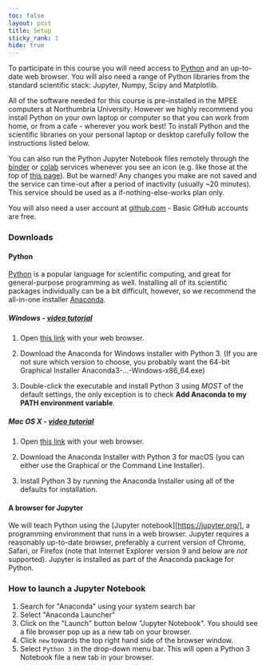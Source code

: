```yaml
---
toc: false
layout: post
title: Setup
sticky_rank: 1
hide: true
---
```

  
To participate in this course you will need access to [Python](https://www.python.org/) and an up-to-date web browser. You will also need a range of Python libraries from the standard scientific stack: Jupyter, Numpy, Scipy and Matplotlib.

All of the software needed for this course is pre-installed in the MPEE computers at Northumbria University. However we highly recommend you install Python on your own laptop or computer so that you can work from home, or from a cafe - wherever you work best! To install Python and the scientific libraries on your personal laptop or desktop carefully follow the instructions listed below. 

You can also run the Python Jupyter Notebook files remotely through the [binder](https://mybinder.org/) or [colab](https://colab.research.google.com) services whenever you see an icon (e.g. like those at the top of [this page](https://nu-cem.github.io/CompPhys/2021/08/02/01-Running_Python)). But be warned! Any changes you make are not saved and the service can time-out after a period of inactivity (usually ~20 minutes). This service should be used as a if-nothing-else-works plan only.

You will also need a user account at [github.com](https://github.com) - Basic GitHub accounts are free.

### Downloads

#### Python 

[Python](https://www.python.org/) is a popular language for scientific computing, and great for
general-purpose programming as well. Installing all of its scientific packages
individually can be a bit difficult, however, so we recommend the all-in-one
installer [Anaconda](https://www.anaconda.com/).

##### Windows - [video tutorial](https://www.youtube.com/watch?v=xxQ0mzZ8UvA)

1. Open [this link](https://www.anaconda.com/products/individual#download-section) with your web browser.

2. Download the Anaconda for Windows installer with Python 3. (If you are not sure which version to choose, you probably want the 64-bit Graphical Installer Anaconda3-...-Windows-x86_64.exe)

3. Double-click the executable and install Python 3 using _MOST_ of the
   default settings, the only exception is to check **Add Anaconda to my PATH environment variable**.

##### Mac OS X - [video tutorial](https://youtu.be/TcSAln46u9U)

1. Open [this link](https://www.anaconda.com/products/individual#download-section)
   with your web browser.

2. Download the Anaconda Installer with Python 3 for macOS (you can either use the Graphical or the Command Line Installer).

3. Install Python 3 by running the Anaconda Installer using all of the defaults for installation.
        
#### A browser for Jupyter

We will teach Python using the [Jupyter notebook][https://jupyter.org/], a 
programming environment that runs in a web browser. Jupyter requires a reasonably 
up-to-date browser, preferably a current version of Chrome, Safari, or Firefox 
(note that Internet Explorer version 9 and below are *not* supported). Jupyter is installed as part of the Anaconda package for Python.

### How to launch a Jupyter Notebook

1. Search for "Anaconda" using your system search bar
2. Select "Anaconda Launcher"
3. Click on the "Launch" button below "Jupyter Notebook". You should see a file browser pop up as a new tab on your browser. 
4. Click `new` towards the top right hand side of the browser window. 
5. Select `Python 3` in the drop-down menu bar. This will open a Python 3 Notebook file a new tab in your browser.

